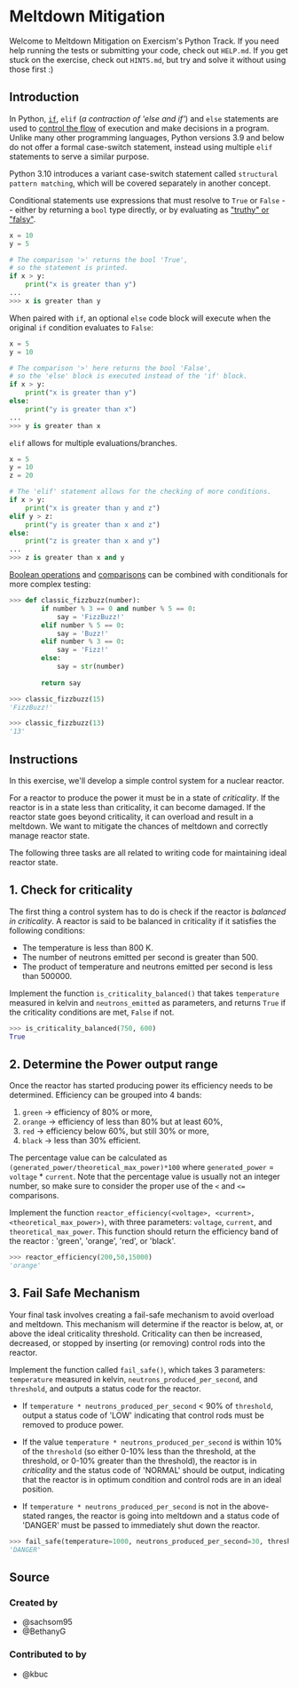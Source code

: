 # Meltdown Mitigation

Welcome to Meltdown Mitigation on Exercism's Python Track.
If you need help running the tests or submitting your code, check out `HELP.md`.
If you get stuck on the exercise, check out `HINTS.md`, but try and solve it without using those first :)

## Introduction

In Python, [`if`][if statement], `elif` (_a contraction of 'else and if'_) and `else` statements are used to [control the flow][control flow tools] of execution and make decisions in a program.
Unlike many other programming languages, Python versions 3.9 and below do not offer a formal case-switch statement, instead using multiple `elif` statements to serve a similar purpose.

Python 3.10 introduces a variant case-switch statement called `structural pattern matching`, which will be covered separately in another concept.

Conditional statements use expressions that must resolve to `True` or `False` -- either by returning a `bool` type directly, or by evaluating as ["truthy" or "falsy"][truth value testing].

```python
x = 10
y = 5

# The comparison '>' returns the bool 'True',
# so the statement is printed.
if x > y:
    print("x is greater than y")
...
>>> x is greater than y
```

When paired with `if`, an optional `else` code block will execute when the original `if` condition evaluates to `False`:

```python
x = 5
y = 10

# The comparison '>' here returns the bool 'False',
# so the 'else' block is executed instead of the 'if' block.
if x > y:
    print("x is greater than y")
else:
    print("y is greater than x")
...
>>> y is greater than x
```

`elif` allows for multiple evaluations/branches.

```python
x = 5
y = 10
z = 20

# The 'elif' statement allows for the checking of more conditions.
if x > y:
    print("x is greater than y and z")
elif y > z:
    print("y is greater than x and z")
else:
    print("z is greater than x and y")
...
>>> z is greater than x and y
```

[Boolean operations][boolean operations] and [comparisons][comparisons] can be combined with conditionals for more complex testing:

```python
>>> def classic_fizzbuzz(number):
        if number % 3 == 0 and number % 5 == 0:
            say = 'FizzBuzz!'
        elif number % 5 == 0:
            say = 'Buzz!'
        elif number % 3 == 0:
            say = 'Fizz!'
        else:
            say = str(number)
        
        return say

>>> classic_fizzbuzz(15)
'FizzBuzz!'

>>> classic_fizzbuzz(13)
'13'
```

[boolean operations]: https://docs.python.org/3/library/stdtypes.html#boolean-operations-and-or-not
[comparisons]: https://docs.python.org/3/library/stdtypes.html#comparisons
[control flow tools]: https://docs.python.org/3/tutorial/controlflow.html#more-control-flow-tools
[if statement]: https://docs.python.org/3/reference/compound_stmts.html#the-if-statement
[truth value testing]: https://docs.python.org/3/library/stdtypes.html#truth-value-testing

## Instructions

In this exercise, we'll develop a simple control system for a nuclear reactor.

For a reactor to produce the power it must be in a state of _criticality_.
If the reactor is in a state less than criticality, it can become damaged.
If the reactor state goes beyond criticality, it can overload and result in a meltdown.
We want to mitigate the chances of meltdown and correctly manage reactor state.

The following three tasks are all related to writing code for maintaining ideal reactor state.

## 1. Check for criticality

The first thing a control system has to do is check if the reactor is _balanced in criticality_.
A reactor is said to be balanced in criticality if it satisfies the following conditions:

- The temperature is less than 800 K.
- The number of neutrons emitted per second is greater than 500.
- The product of temperature and neutrons emitted per second is less than 500000.

Implement the function `is_criticality_balanced()` that takes `temperature` measured in kelvin and `neutrons_emitted` as parameters, and returns `True` if the criticality conditions are met, `False` if not.

```python
>>> is_criticality_balanced(750, 600)
True
```

## 2. Determine the Power output range

Once the reactor has started producing power its efficiency needs to be determined.
Efficiency can be grouped into 4 bands:

1. `green` -> efficiency of 80% or more,
2. `orange` -> efficiency of less than 80% but at least 60%,
3. `red` -> efficiency below 60%, but still 30% or more,
4. `black` ->  less than 30% efficient.

The percentage value can be calculated as `(generated_power/theoretical_max_power)*100`
where `generated_power` = `voltage` * `current`.
Note that the percentage value is usually not an integer number, so make sure to consider the
proper use of the `<` and `<=` comparisons.

Implement the function `reactor_efficiency(<voltage>, <current>, <theoretical_max_power>)`, with three parameters: `voltage`,
`current`, and `theoretical_max_power`.
This function should return the efficiency band of the reactor : 'green', 'orange', 'red', or 'black'.

```python
>>> reactor_efficiency(200,50,15000)
'orange'
```

## 3. Fail Safe Mechanism

Your final task involves creating a fail-safe mechanism to avoid overload and meltdown.
This mechanism will determine if the reactor is below, at, or above the ideal criticality threshold.
Criticality can then be increased, decreased, or stopped by inserting (or removing) control rods into the reactor.

Implement the function called `fail_safe()`, which takes 3 parameters: `temperature` measured in kelvin,
`neutrons_produced_per_second`, and `threshold`, and outputs a status code for the reactor.

- If `temperature * neutrons_produced_per_second` < 90% of `threshold`, output a status code of 'LOW'
  indicating that control rods must be removed to produce power.

- If the value `temperature * neutrons_produced_per_second` is within 10% of the `threshold` (so either 0-10% less than the threshold, at the threshold, or 0-10% greater than the threshold), the reactor is in _criticality_ and the status code of 'NORMAL' should be output, indicating that the reactor is in optimum condition and control rods are in an ideal position.

- If `temperature * neutrons_produced_per_second` is not in the above-stated ranges, the reactor is
  going into meltdown and a status code of 'DANGER' must be passed to immediately shut down the reactor.

```python
>>> fail_safe(temperature=1000, neutrons_produced_per_second=30, threshold=5000)
'DANGER'
```

## Source

### Created by

- @sachsom95
- @BethanyG

### Contributed to by

- @kbuc

